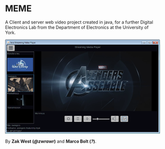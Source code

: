 # MEME
A Client and server web video project created in java,
for a further Digital Electronics Lab from the Department of Electronics at the University of York.

![Image](/doc/Example.PNG?raw=true)

By **Zak West (*@zwrawr*)** and **Marco Bolt (*?*)**.
